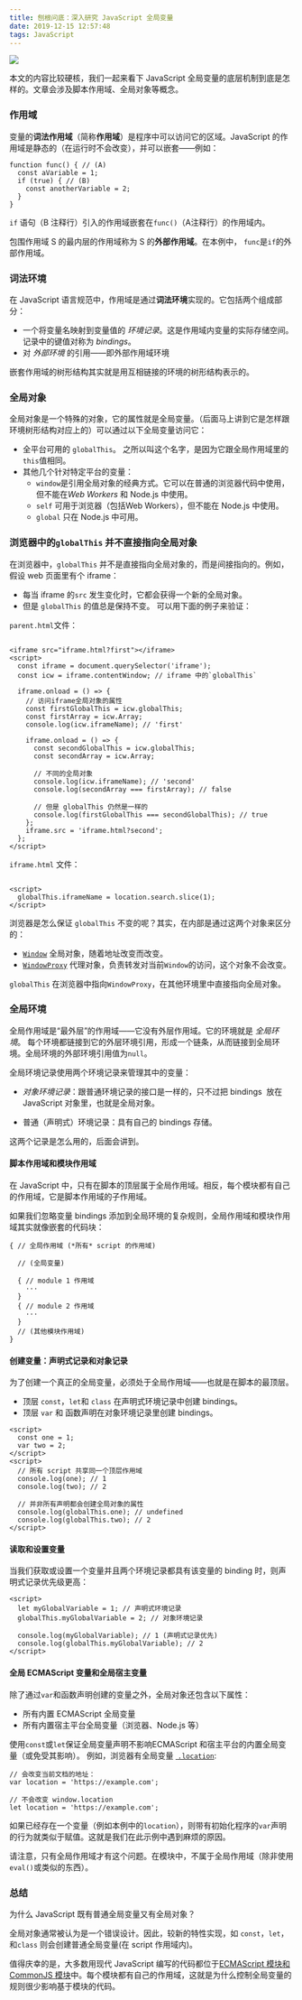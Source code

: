 ```yaml
---
title: 刨根问底：深入研究 JavaScript 全局变量
date: 2019-12-15 12:57:48
tags: JavaScript
---
```

![](https://upload-images.jianshu.io/upload_images/1618526-2a722cbf2d490498.png?imageMogr2/auto-orient/strip%7CimageView2/2/w/1240)

本文的内容比较硬核，我们一起来看下 JavaScript 全局变量的底层机制到底是怎样的。文章会涉及脚本作用域、全局对象等概念。
### 作用域

变量的**词法作用域**（简称**作用域**）是程序中可以访问它的区域。JavaScript 的作用域是静态的（在运行时不会改变），并可以嵌套——例如：
```
function func() { // (A)
  const aVariable = 1;
  if (true) { // (B)
    const anotherVariable = 2;
  }
}
```

`if` 语句（B 注释行）引入的作用域嵌套在`func()`（A注释行）的作用域内。

包围作用域 S 的最内层的作用域称为 S 的**外部作用域**。在本例中， `func`是`if`的外部作用域。
<!-- more -->
### 词法环境

在 JavaScript 语言规范中，作用域是通过**词法环境**实现的。它包括两个组成部分：
*   一个将变量名映射到变量值的 *环境记录*。这是作用域内变量的实际存储空间。记录中的键值对称为 *bindings*。
*   对 *外部环境* 的引用——即外部作用域环境

嵌套作用域的树形结构其实就是用互相链接的环境的树形结构表示的。
### 全局对象

全局对象是一个特殊的对象，它的属性就是全局变量。（后面马上讲到它是怎样跟环境树形结构对应上的）可以通过以下全局变量访问它：
*   全平台可用的 `globalThis`。 之所以叫这个名字，是因为它跟全局作用域里的`this`值相同。
*   其他几个针对特定平台的变量：
    *   `window`是引用全局对象的经典方式。它可以在普通的浏览器代码中使用，但不能在*Web Workers* 和 Node.js 中使用。
    *  `self` 可用于浏览器（包括Web Workers），但不能在 Node.js 中使用。
    *   `global` 只在 Node.js 中可用。

### 浏览器中的`globalThis` 并不直接指向全局对象

在浏览器中，`globalThis` 并不是直接指向全局对象的，而是间接指向的。例如，假设 web 页面里有个 iframe：
*   每当 iframe 的`src` 发生变化时，它都会获得一个新的全局对象。
*   但是 `globalThis` 的值总是保持不变。 可以用下面的例子来验证：

`parent.html`文件：

```

<iframe src="iframe.html?first"></iframe>
<script>
  const iframe = document.querySelector('iframe');
  const icw = iframe.contentWindow; // iframe 中的`globalThis`  

  iframe.onload = () => {
    // 访问iframe全局对象的属性
    const firstGlobalThis = icw.globalThis;
    const firstArray = icw.Array;
    console.log(icw.iframeName); // 'first'

    iframe.onload = () => {
      const secondGlobalThis = icw.globalThis;
      const secondArray = icw.Array;

      // 不同的全局对象
      console.log(icw.iframeName); // 'second'
      console.log(secondArray === firstArray); // false

      // 但是 globalThis 仍然是一样的
      console.log(firstGlobalThis === secondGlobalThis); // true
    };
    iframe.src = 'iframe.html?second';
  };
</script>
```

`iframe.html` 文件：

```

<script>
  globalThis.iframeName = location.search.slice(1);
</script>
```

浏览器是怎么保证 `globalThis` 不变的呢？其实，在内部是通过这两个对象来区分的：
*   [`Window`](https://html.spec.whatwg.org/multipage/window-object.html#the-window-object) 全局对象，随着地址改变而改变。
*   [`WindowProxy`](https://html.spec.whatwg.org/multipage/window-object.html#the-windowproxy-exotic-object) 代理对象，负责转发对当前`Window`的访问，这个对象不会改变。

`globalThis` 在浏览器中指向`WindowProxy`，在其他环境里中直接指向全局对象。
### 全局环境

全局作用域是“最外层”的作用域——它没有外层作用域。它的环境就是 *全局环境*。 每个环境都链接到它的外层环境引用，形成一个链条，从而链接到全局环境。全局环境的外部环境引用值为`null`。

全局环境记录使用两个环境记录来管理其中的变量：
*   *对象环境记录*：跟普通环境记录的接口是一样的，只不过把 bindings  放在 JavaScript 对象里，也就是全局对象。

*   普通（声明式）环境记录：具有自己的 bindings 存储。

这两个记录是怎么用的，后面会讲到。
#### 脚本作用域和模块作用域

在 JavaScript 中，只有在脚本的顶层属于全局作用域。相反，每个模块都有自己的作用域，它是脚本作用域的子作用域。

如果我们忽略变量 bindings 添加到全局环境的复杂规则，全局作用域和模块作用域其实就像嵌套的代码块：
```
{ // 全局作用域 (*所有* script 的作用域)

  // (全局变量)

  { // module 1 作用域
    ···
  }
  { // module 2 作用域
    ···
  }
  // (其他模块作用域)
}
```

#### 创建变量：声明式记录和对象记录

为了创建一个真正的全局变量，必须处于全局作用域——也就是在脚本的最顶层。
*  顶层 `const`，`let`和 `class` 在声明式环境记录中创建 bindings。
*   顶层 `var` 和 函数声明在对象环境记录里创建 bindings。

```
<script>
  const one = 1;
  var two = 2;
</script>
<script>
  // 所有 script 共享同一个顶层作用域
  console.log(one); // 1
  console.log(two); // 2

  // 并非所有声明都会创建全局对象的属性
  console.log(globalThis.one); // undefined
  console.log(globalThis.two); // 2
</script>
```

#### 读取和设置变量

当我们获取或设置一个变量并且两个环境记录都具有该变量的 binding 时，则声明式记录优先级更高：
```
<script>
  let myGlobalVariable = 1; // 声明式环境记录
  globalThis.myGlobalVariable = 2; // 对象环境记录

  console.log(myGlobalVariable); // 1 (声明式记录优先)
  console.log(globalThis.myGlobalVariable); // 2
</script>
```

#### 全局 ECMAScript 变量和全局宿主变量

除了通过`var`和函数声明创建的变量之外，全局对象还包含以下属性：
*   所有内置 ECMAScript 全局变量
*   所有内置宿主平台全局变量（浏览器、Node.js 等）

使用`const`或`let`保证全局变量声明不影响ECMAScript 和宿主平台的内置全局变量（或免受其影响）。
例如，浏览器有全局变量 [ `.location`](https://developer.mozilla.org/en-US/docs/Web/API/Window/location):

```
// 会改变当前文档的地址：
var location = 'https://example.com';

// 不会改变 window.location
let location = 'https://example.com';
```

如果已经存在一个变量（例如本例中的`location`），则带有初始化程序的`var`声明的行为就类似于赋值。这就是我们在此示例中遇到麻烦的原因。

请注意，只有全局作用域才有这个问题。在模块中，不属于全局作用域（除非使用`eval()`或类似的东西）。


### 总结

为什么 JavaScript 既有普通全局变量又有全局对象？

全局对象通常被认为是一个错误设计。因此，较新的特性实现，如 `const`，`let`，和`class` 则会创建普通全局变量(在 script 作用域内)。

值得庆幸的是，大多数用现代 JavaScript 编写的代码都位于[ECMAScript 模块和 CommonJS 模块](https://exploringjs.com/impatient-js/ch_modules.html)中。每个模块都有自己的作用域，这就是为什么控制全局变量的规则很少影响基于模块的代码。

[](https://exploringjs.com/deep-js/ch_global-scope.html#the-global-object)
